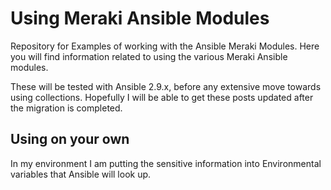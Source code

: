 # Using Meraki Ansible Modules

Repository for Examples of working with the Ansible Meraki Modules. Here you
will find information related to using the various Meraki Ansible modules.  

These will be tested with Ansible 2.9.x, before any extensive move towards using
collections. Hopefully I will be able to get these posts updated after the
migration is completed.

## Using on your own

In my environment I am putting the sensitive information into Environmental
variables that Ansible will look up.

